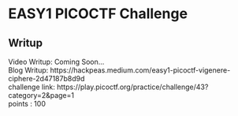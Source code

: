 <h1><b>EASY1</b> PICOCTF Challenge</h1>
<h2>Writup</h2>
Video Writup: Coming Soon... <br>
Blog Writup: https://hackpeas.medium.com/easy1-picoctf-vigenere-ciphere-2d47187b8d9d <br>
challenge link: https://play.picoctf.org/practice/challenge/43?category=2&page=1<br>
points : 100
